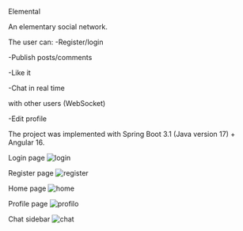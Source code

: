 Elemental

An elementary social network.

The user can:
-Register/login

-Publish posts/comments

-Like it

-Chat in real time

 with other users (WebSocket)
 
-Edit profile

The project was implemented with Spring Boot 3.1 (Java version 17) + Angular 16.

Login page
![login](https://github.com/SimoneCampisi0/elemental/assets/126571480/c2b3dc55-86c6-40f0-ad08-a24f5d39923c)

Register page
![register](https://github.com/SimoneCampisi0/elemental/assets/126571480/ae290ff8-0126-4caf-b85a-31091c09a402)

Home page
![home](https://github.com/SimoneCampisi0/elemental/assets/126571480/8241187d-b379-4d6c-a682-dbc8988170f8)

Profile page
![profilo](https://github.com/SimoneCampisi0/elemental/assets/126571480/cfdc6aa9-6a0f-41bc-8d29-fa6febd1665c)

Chat sidebar
![chat](https://github.com/SimoneCampisi0/elemental/assets/126571480/08b3083a-68ee-418c-b46e-078a65172145)

